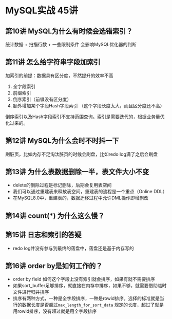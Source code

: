 # MySQL实战 45讲
## 第10讲 MySQL为什么有时候会选错索引？
统计数据 + 扫描行数 + 一些限制条件 会影响MySQL优化器的判断

## 第11讲 怎么给字符串字段加索引
加索引的前提：数据具有区分度，不然提升的效率不高
1. 全字段索引
2. 前缀索引
3. 倒序索引（前缀没有区分度）
4. 额外增加某个字段Hash字段索引 （这个字段长度太大，而且区分度还不高）

倒序索引以及Hash字段索引不支持范围查询。索引是需要迭代的，根据业务量优化过来的。

## 第12讲 MySQL为什么会时不时抖一下
刷脏页，比如内存不足淘汰脏页的时候会刷盘，比如redo log满了之后会刷盘
## 第13讲 为什么表数据删除一半，表文件大小不变
- delete的删除过程是标记删除，后期会复用表空间
- 我们可以通过重建表来释放表空间，重建表的流程是一个重点（Online DDL）
- 在MySQL8.0中，重建表的，数据迁移过程中允许DML操作即增删改
## 第14讲 count(\*) 为什么这么慢？
## 第15讲 日志和索引的答疑
- redo log并没有参与到最终的落盘中，落盘还是基于内存写的
## 第16讲 order by是如何工作的？
- order by field 如何这个字段上没有索引就会排序，如果有就不需要排序
- 如果sort_buffer足够排序，就直接在内存中排序，如果不够，就需要借助临时文件进行归并排序
- 排序有两种方式，一种是全字段排序，一种是rowid排序。选择的标准就是当行的数据长度是否超过`max_length_for_sort_data` 规定的长度，超过了就是用rowid排序，没有超过就是用全字段排序

